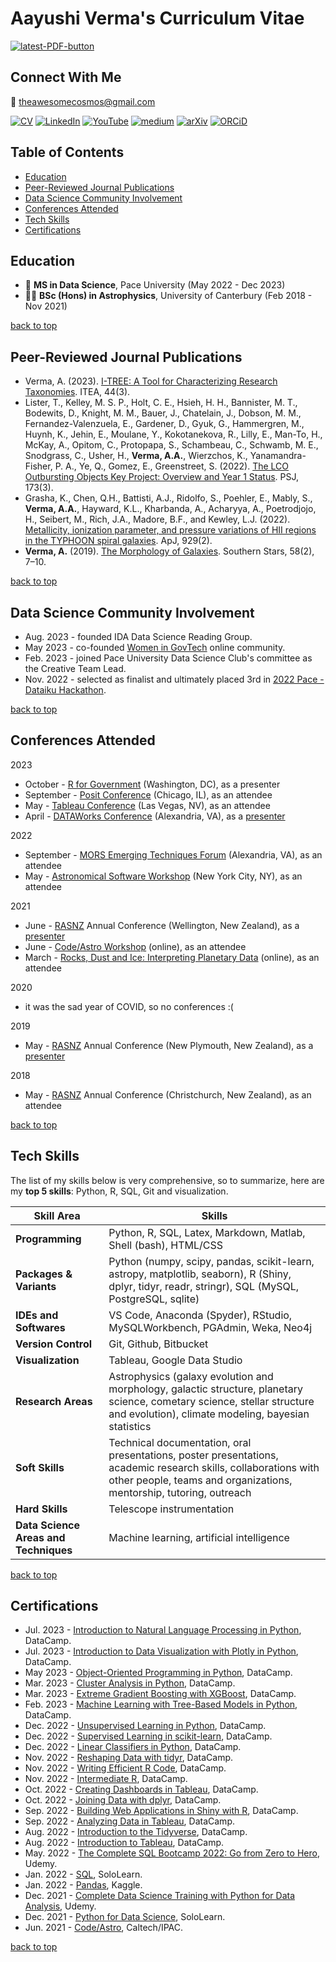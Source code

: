 # Aayushi Verma's Curriculum Vitae

<a href="https://github.com/awesomecosmos/aayushi-verma-cv/blob/main/aayushi_verma_cv_2022-12.pdf"><img src="https://img.shields.io/badge/PDF-latest-orange.svg?style=flat" alt="latest-PDF-button"></a>

## Connect With Me

:incoming_envelope: theawesomecosmos@gmail.com

[![CV](https://img.shields.io/badge/-my%20resume-blueviolet)](https://github.com/awesomecosmos/Aayushi-Verma-CV)
[![LinkedIn](https://img.shields.io/static/v1?message=LinkedIn&logo=linkedin&labelColor=0A66C2&color=0A66C2&logoColor=white&label=%20)](https://linkedin.com/in/aayushi-verma) 
[![YouTube](https://img.shields.io/static/v1?message=YouTube&logo=youtube&labelColor=FF0000&color=FF0000&logoColor=white&label=%20)](https://www.youtube.com/channel/UClS-R630xWKrukXSDTypAVg)
[![medium](https://img.shields.io/static/v1?message=Medium&logo=medium&labelColor=000000&color=000000&logoColor=white&label=%20)](https://medium.com/@aayushi_verma)
[![arXiv](https://img.shields.io/static/v1?message=arXiv&logo=arxiv&labelColor=B31B1B&color=B31B1B&logoColor=white&label=%20)](https://arxiv.org/search/?searchtype=author&query=Verma%2C+A+A)
[![ORCiD](https://img.shields.io/static/v1?message=ORCiD&logo=orcid&labelColor=A6CE39&color=A6CE39&logoColor=white&label=%20)](https://orcid.org/0000-0003-2396-4569)

## Table of Contents
  * [Education](#education)
  * [Peer-Reviewed Journal Publications](#peer-reviewed-journal-publications)
  * [Data Science Community Involvement](#data-science-community-involvement)
  * [Conferences Attended](#conferences-attended)
  * [Tech Skills](#tech-skills)
  * [Certifications](#certifications)

## Education
- :memo: **MS in Data Science**, Pace University (May 2022 - Dec 2023)
- :woman_student: **BSc (Hons) in Astrophysics**, University of Canterbury (Feb 2018 - Nov 2021)
  
[back to top](#table-of-contents)

## Peer-Reviewed Journal Publications
- Verma, A. (2023). [I-TREE: A Tool for Characterizing Research Taxonomies](https://itea.org/journals/volume-44-3/I-Tree-A-Tool-for-characterizing-research-using-taxonomies/). ITEA, 44(3).
- Lister, T., Kelley, M. S. P., Holt, C. E., Hsieh, H. H., Bannister, M. T., Bodewits, D., Knight, M. M., Bauer, J., Chatelain, J., Dobson, M. M., Fernandez-Valenzuela, E., Gardener, D., Gyuk, G., Hammergren, M., Huynh, K., Jehin, E., Moulane, Y., Kokotanekova, R., Lilly, E., Man-To, H., McKay, A., Opitom, C., Protopapa, S., Schambeau, C., Schwamb, M. E., Snodgrass, C., Usher, H., **Verma, A.A.**, Wierzchos, K., Yanamandra-Fisher, P. A., Ye, Q., Gomez, E., Greenstreet, S. (2022). [The LCO Outbursting Objects Key Project: Overview and Year 1 Status](https://iopscience.iop.org/article/10.3847/PSJ/ac7a31). PSJ, 173(3).
- Grasha, K., Chen, Q.H., Battisti, A.J., Ridolfo, S., Poehler, E., Mably, S., **Verma, A.A.**, Hayward, K.L., Kharbanda, A., Acharyya, A., Poetrodjojo, H., Seibert, M., Rich, J.A., Madore, B.F., and Kewley, L.J. (2022). [Metallicity, ionization parameter, and pressure variations of HII regions in the TYPHOON spiral galaxies](https://iopscience.iop.org/article/10.3847/1538-4357/ac5ab2). ApJ, 929(2).
- **Verma, A.** (2019). [The Morphology of Galaxies](https://www.aayushiverma.com/wp-content/uploads/2020/12/2019_publication_southern_stars.pdf). Southern Stars, 58(2), 7–10.

[back to top](#table-of-contents)

## Data Science Community Involvement
- Aug. 2023 - founded IDA Data Science Reading Group.
- May 2023 - co-founded [Women in GovTech](https://women-in-govtech.github.io/) online community.
- Feb. 2023 - joined Pace University Data Science Club's committee as the Creative Team Lead.
- Nov. 2022 - selected as finalist and ultimately placed 3rd in [2022 Pace - Dataiku Hackathon](https://github.com/awesomecosmos/ChocolateHackathon).

[back to top](#table-of-contents)

## Conferences Attended

2023
- October - [R for Government](https://rstats.ai/gov) (Washington, DC), as a presenter
- September - [Posit Conference](https://posit.co/conference/) (Chicago, IL), as an attendee
- May - [Tableau Conference](https://www.salesforce.com/tableau-conference/) (Las Vegas, NV), as an attendee
- April - [DATAWorks Conference](https://dataworks.testscience.org/) (Alexandria, VA), as a [presenter](https://www.youtube.com/watch?v=u2IACflSNjg)

2022
- September - [MORS Emerging Techniques Forum](https://www.mors.org/Events/Workshops/Emerging-Techniques-Forum) (Alexandria, VA), as an attendee
- May - [Astronomical Software Workshop](https://code.astrodata.nyc/) (New York City, NY), as an attendee

2021
- June - [RASNZ](https://www.rasnz.org.nz/) Annual Conference (Wellington, New Zealand), as a [presenter](https://www.youtube.com/watch?v=O4_0ROGtA5w&list=LL&index=7&t=193s)
- June - [Code/Astro Workshop](https://semaphorep.github.io/codeastro/) (online), as an attendee
- March - [Rocks, Dust and Ice: Interpreting Planetary Data](https://sofia-science-series.constantcontactsites.com/w1-rock-dust-and-ice) (online), as an attendee

2020
- it was the sad year of COVID, so no conferences :(

2019
- May - [RASNZ](https://www.rasnz.org.nz/) Annual Conference (New Plymouth, New Zealand), as a [presenter](https://www.youtube.com/watch?v=8e6zvK9It5U)

2018
- May - [RASNZ](https://www.rasnz.org.nz/) Annual Conference (Christchurch, New Zealand), as an attendee

[back to top](#table-of-contents)

## Tech Skills

The list of my skills below is very comprehensive, so to summarize, here are my **top 5 skills**: Python, R, SQL, Git and visualization.

| Skill Area | Skills |
| ------------- |-------------|
| **Programming** 		    | Python, R, SQL, Latex, Markdown, Matlab, Shell (bash), HTML/CSS |
| **Packages & Variants**	| Python (numpy, scipy, pandas, scikit-learn, astropy, matplotlib, seaborn), R (Shiny, dplyr, tidyr, readr, stringr), SQL (MySQL, PostgreSQL, sqlite)|
| **IDEs and Softwares** 	| VS Code, Anaconda (Spyder), RStudio, MySQLWorkbench, PGAdmin, Weka, Neo4j    |
| **Version Control** 		| Git, Github, Bitbucket  |
| **Visualization** 		| Tableau, Google Data Studio |
| **Research Areas** 		| Astrophysics (galaxy evolution and morphology, galactic structure, planetary science, cometary science, stellar structure and evolution), climate modeling, bayesian statistics |
| **Soft Skills** 		| Technical documentation, oral presentations, poster presentations, academic research skills, collaborations with other people, teams and organizations, mentorship, tutoring, outreach |
| **Hard Skills** 		| Telescope instrumentation |
| **Data Science Areas and Techniques** | Machine learning, artificial intelligence |

[back to top](#table-of-contents)

## Certifications

- Jul. 2023 - [Introduction to Natural Language Processing in Python](https://github.com/awesomecosmos/Aayushi-Verma-CV/blob/main/certificates/2023_07_nlp.pdf), DataCamp.
- Jul. 2023 - [Introduction to Data Visualization with Plotly in Python](https://github.com/awesomecosmos/Aayushi-Verma-CV/blob/main/certificates/2023_07_plotly.pdf), DataCamp.
- May 2023 - [Object-Oriented Programming in Python](https://github.com/awesomecosmos/Aayushi-Verma-CV/blob/main/certificates/2023_05_object_oriented_programming.pdf), DataCamp.
- Mar. 2023 - [Cluster Analysis in Python](https://github.com/awesomecosmos/Aayushi-Verma-CV/blob/main/certificates/2023_03_cluster_analysis.pdf), DataCamp.
- Mar. 2023 - [Extreme Gradient Boosting with XGBoost](https://github.com/awesomecosmos/Aayushi-Verma-CV/blob/main/certificates/2023_02_extreme_gradient_boosting.pdf), DataCamp.
- Feb. 2023 - [Machine Learning with Tree-Based Models in Python](https://github.com/awesomecosmos/Aayushi-Verma-CV/blob/main/certificates/2023_02_tree_based_models.pdf), DataCamp.
- Dec. 2022 - [Unsupervised Learning in Python](https://github.com/awesomecosmos/Aayushi-Verma-CV/blob/main/certificates/2022_12_unsupervised_learning.pdf), DataCamp.
- Dec. 2022 - [Supervised Learning in scikit-learn](https://github.com/awesomecosmos/Aayushi-Verma-CV/blob/main/certificates/2022_12_supervised_learning.pdf), DataCamp.
- Dec. 2022 - [Linear Classifiers in Python](https://github.com/awesomecosmos/Aayushi-Verma-CV/blob/main/certificates/2022_12_linear_classifiers.pdf), DataCamp.
- Nov. 2022 - [Reshaping Data with tidyr](https://github.com/awesomecosmos/aayushi-verma-cv/blob/main/certificates/2022_11_reshaping_data_with_tidyr.pdf), DataCamp.
- Nov. 2022 - [Writing Efficient R Code](https://github.com/awesomecosmos/aayushi-verma-cv/blob/main/certificates/2022_11_efficientR.pdf), DataCamp.
- Nov. 2022 - [Intermediate R](https://github.com/awesomecosmos/aayushi-verma-cv/blob/main/certificates/2022_11_intermediateR.pdf), DataCamp.
- Oct. 2022 - [Creating Dashboards in Tableau](https://github.com/awesomecosmos/aayushi-verma-cv/blob/main/certificates/2022_10-creating_dashboards_in_tableau.pdf), DataCamp.
- Oct. 2022 - [Joining Data with dplyr](https://github.com/awesomecosmos/aayushi-verma-cv/blob/main/certificates/2022_10-joining_data_with_dplyr.pdf), DataCamp.
- Sep. 2022 - [Building Web Applications in Shiny with R](https://github.com/awesomecosmos/aayushi-verma-cv/blob/main/certificates/2022_09_web_apps_with_shiny_in_r.pdf), DataCamp.
- Sep. 2022 - [Analyzing Data in Tableau](https://github.com/awesomecosmos/aayushi-verma-cv/blob/main/certificates/2022_09_analyzing_data_in_tableau.pdf), DataCamp.
- Aug. 2022 - [Introduction to the Tidyverse](https://github.com/awesomecosmos/aayushi-verma-cv/blob/main/certificates/2022_08_intro_to_tidyverse.pdf), DataCamp.
- Aug. 2022 - [Introduction to Tableau](https://github.com/awesomecosmos/aayushi-verma-cv/blob/main/certificates/2022_08_intro_to_tableau.pdf), DataCamp.
- May. 2022 - [The Complete SQL Bootcamp 2022: Go from Zero to Hero](https://github.com/awesomecosmos/aayushi-verma-cv/blob/main/certificates/2022_05_udemy.pdf), Udemy.
- Jan. 2022 - [SQL](https://github.com/awesomecosmos/aayushi-verma-cv/blob/main/certificates/2022_01_sololearn.pdf), SoloLearn.
- Jan. 2022 - [Pandas](https://github.com/awesomecosmos/aayushi-verma-cv/blob/main/certificates/2022_01_kaggle.pdf), Kaggle.
- Dec. 2021 - [Complete Data Science Training with Python for Data Analysis](https://github.com/awesomecosmos/aayushi-verma-cv/blob/main/certificates/2021_12_udemy.pdf), Udemy.
- Dec. 2021 - [Python for Data Science](https://github.com/awesomecosmos/aayushi-verma-cv/blob/main/certificates/2021_12_sololearn.pdf), SoloLearn.
- Jun. 2021 - [Code/Astro](https://github.com/awesomecosmos/aayushi-verma-cv/blob/main/certificates/2021_06_codeastro.pdf), Caltech/IPAC.

[back to top](#table-of-contents)
